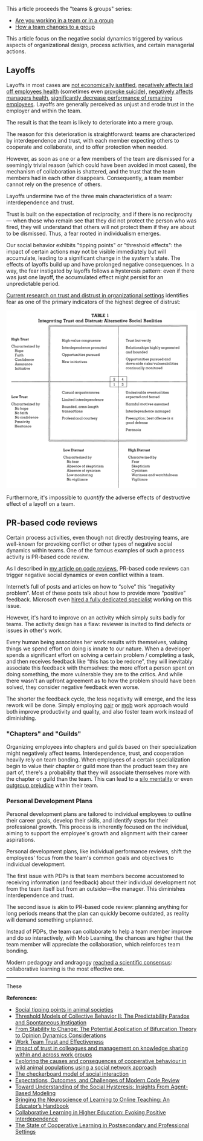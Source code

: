 This article proceeds the "teams & groups" series:
- [Are you working in a team or in a group](https://www.linkedin.com/pulse/you-working-team-group-vitaly-sharovatov-2ipwf/)
- [How a team changes to a group](https://www.linkedin.com/pulse/how-team-changes-group-vitaly-sharovatov-y8gce)

This article focus on the negative social dynamics triggered by various aspects of organizational design, process activities, and certain managerial actions.

## Layoffs

Layoffs in most cases are [not economically justified](https://www.careerusa.org/jobs/179-resources/168-career-files/158-16-must-read-articles/372-lay-off-the-layoffs.html), [negatively affects laid off employees health](https://pubmed.ncbi.nlm.nih.gov/11199253/) (sometimes even [provoke suicide](https://journals.sagepub.com/doi/full/10.1177/0004867414521502)), [negatively affects managers health](https://onlinelibrary.wiley.com/doi/10.1002/hrm.20102), [significantly decrease performance of remaining employees](https://www.econstor.eu/bitstream/10419/174038/1/dp11128.pdf). Layoffs are generally perceived as unjust and erode trust in the employer and within the team.

The result is that the team is likely to deteriorate into a mere group.

The reason for this deterioration is straightforward: teams are characterized by interdependence and trust, with each member expecting others to cooperate and collaborate, and to offer protection when needed.

However, as soon as one or a few members of the team are dismissed for a seemingly trivial reason (which could have been avoided in most cases), the mechanism of collaboration is shattered, and the trust that the team members had in each other disappears. Consequently, a team member cannot rely on the presence of others.

Layoffs undermine two of the three main characteristics of a team: interdependence and trust.

Trust is built on the expectation of reciprocity, and if there is no reciprocity — when those who remain see that they did not protect the person who was fired, they will understand that others will not protect them if they are about to be dismissed. Thus, a fear rooted in individualism emerges.

Our social behavior exhibits "tipping points" or "threshold effects": the impact of certain actions may not be visible immediately but will accumulate, leading to a significant change in the system's state. The effects of layoffs build up and have prolonged negative consequences. In a way, the fear instigated by layoffs follows a hysteresis pattern: even if there was just one layoff, the accumulated effect might persist for an unpredictable period.

[Current research on trust and distrust in organizational settings](https://www.jstor.org/stable/259288) identifies fear as one of the primary indicators of the highest degree of distrust:

![trust-distrust](/img/trust-distrust.png)

Furthermore, it's impossible to _quantify_ the adverse effects of destructive effect of a layoff on a team.

## PR-based code reviews

Certain process activities, even though not directly destroying teams, are well-known for provoking conflict or other types of negative social dynamics within teams. One of the famous examples of such a process activity is PR-based code review.

As I described in [my article on code reviews](https://qase.io/blog/code-review-alternatives/#social-dynamics), PR-based code reviews can trigger negative social dynamics or even conflict within a team.

Internet’s full of posts and articles on how to “solve” this “negativity problem”. Most of these posts talk about how to provide more “positive” feedback. Microsoft even [hired a fully dedicated specialist](https://www.michaelagreiler.com/accept-code-review-feedback/?ref=hackernoon.com) working on this issue.

However, it's hard to improve on an activity which simply suits badly for teams. The activity design has a flaw: reviewer is invited to find defects or issues in other's work.

Every human being associates her work results with themselves, valuing things we spend effort on doing is innate to our nature. When a developer spends a significant effort on solving a certain problem / completing a task, and then receives feedback like “this has to be redone”, they will inevitably associate this feedback with themselves: the more effort a person spent on doing something, the more vulnerable they are to the critics. And while there wasn't an upfront agreement as to how the problem should have been solved, they consider negative feedback even worse.

The shorter the feedback cycle, the less negativity will emerge, and the less rework will be done.
Simply employing [pair](https://qase.io/blog/pair-programming/) or [mob](https://qase.io/blog/mob-programming/) work approach would both improve productivity and quality, and also foster team work instead of diminishing.

### "Chapters" and "Guilds"

Organizing employees into chapters and guilds based on their specialization might negatively affect teams. Interdependence, trust, and cooperation heavily rely on team bonding. When employees of a certain specialization begin to value their chapter or guild more than the product team they are part of, there's a probability that they will associate themselves more with the chapter or guild than the team. This can lead to a [silo mentality](https://www.investopedia.com/terms/s/silo-mentality.asp) or even [outgroup prejudice](https://opentextbc.ca/socialpsychology/chapter/ingroup-favoritism-and-prejudice/) within their team.

### Personal Development Plans

Personal development plans are tailored to individual employees to outline their career goals, develop their skills, and identify steps for their professional growth. This process is inherently focused on the individual, aiming to support the employee's growth and alignment with their career aspirations.

Personal development plans, like individual performance reviews, shift the employees' focus from the team's common goals and objectives to individual development.

The first issue with PDPs is that team members become accustomed to receiving information (and feedback) about their individual development not from the team itself but from an outsider—the manager. This diminishes interdependence and trust.

The second issue is akin to PR-based code review: planning anything for long periods means that the plan can quickly become outdated, as reality will demand something unplanned.

Instead of PDPs, the team can collaborate to help a team member improve and do so interactively, with Mob Learning, the chances are higher that the team member will appreciate the collaboration, which reinforces team bonding.

Modern pedagogy and andragogy [reached a scientific consensus](https://link.springer.com/article/10.1007/s10648-006-9038-8): collaborative learning is the most effective one.

---

These 

**References**:
- [Social tipping points in animal societies](https://royalsocietypublishing.org/doi/10.1098/rspb.2018.1282)
- [Threshold Models of Collective Behavior II: The Predictability Paradox and Spontaneous Instigation](https://www.researchgate.net/publication/347175703_Threshold_Models_of_Collective_Behavior_II_The_Predictability_Paradox_and_Spontaneous_Instigation)
- [From Stability to Change: The Potential Application of Bifurcation Theory to Opinion Dynamics Considerations](https://arxiv.org/pdf/2311.05488.pdf)
- [Work Team Trust and Effectiveness](https://www.researchgate.net/publication/235260441_Work_Team_Trust_and_Effectiveness)
- [Impact of trust in colleagues and management on knowledge sharing within and across work groups](https://www.researchgate.net/publication/228413672_Impact_of_trust_in_colleagues_and_management_on_knowledge_sharing_within_and_across_work_groups)
- [Exploring the causes and consequences of cooperative behaviour in wild animal populations using a social network approach](https://onlinelibrary.wiley.com/doi/10.1111/brv.12757)
- [The checkerboard model of social interaction](https://www.tandfonline.com/doi/abs/10.1080/0022250X.1971.9989791)
- [Expectations, Outcomes, and Challenges of Modern Code Review](http://sback.it/publications/icse2013.pdf)
- [Toward Understanding of the Social Hysteresis: Insights From Agent-Based Modeling](https://journals.sagepub.com/doi/10.1177/17456916231195361)
- [Bringing the Neuroscience of Learning to Online Teaching: An Educator’s Handbook](https://www.amazon.com/Bringing-Neuroscience-Learning-Online-Teaching/dp/080776552X)
- [Collaborative Learning in Higher Education: Evoking Positive Interdependence](https://www.ncbi.nlm.nih.gov/pmc/articles/PMC5132366/)
- [The State of Cooperative Learning in Postsecondary and Professional Settings](https://link.springer.com/article/10.1007/s10648-006-9038-8)
